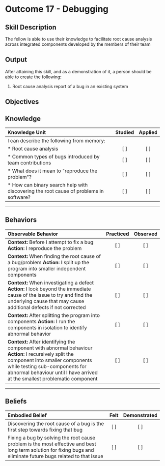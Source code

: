 # Outcome 17 - Debugging

**Skill Description**
----------
The fellow is able to use their knowledge to facilitate root cause analysis across integrated components developed by the members of their team

**Output**
----------
After attaining this skill, and as a demonstration of it, a person should be able to create the following:

1. Root cause analysis report of a bug in an existing system


**Objectives**
----------
## **Knowledge**


| Knowledge Unit   |      Studied      | Applied |
|:-------------|:------------------:|:--------:|
| I can describe the following from memory: | | |
| * Root cause analysis | [ ] | [ ]  |
| * Common types of bugs introduced by team contributions     | [ ] | [ ]  |
| * What does it mean to "reproduce the problem"?     | [ ] | [ ]  |
| * How can binary search help with discovering the root cause of problems in software?     | [ ] | [ ]  |


----------


## **Behaviors**

| Observable Behavior   |      Practiced      | Observed |
|:-------------|:------------------:|:--------:|
| **Context:** Before I attempt to fix a bug **Action:** I reproduce the problem | [ ] | [ ]  |
| **Context:** When finding the root cause of a bug/problem **Action:** I split up the program into smaller independent components | [ ] | [ ]  |
| **Context:** When investigating a defect **Action:** I look beyond the immediate cause of the issue to try and find the underlying cause that may cause additional defects if not corrected | [ ] | [ ]  |
| **Context:** After splitting the program into components **Action:** I run the components in isolation to identify abnormal behavior | [ ] | [ ]  |
| **Context:** After identifying the component with abnormal behaviour **Action:** I recursively split the component into smaller components while testing sub-components for abnormal behaviour until I have arrived at the smallest problematic component | [ ] | [ ]  |


----------


## **Beliefs**


| Embodied Belief   |      Felt      | Demonstrated |
|:-------------|:------------------:|:--------:|
| Discovering the root cause of a bug is the first step towards fixing that bug  | [ ] | [ ]  |
| Fixing a bug by solving the root cause problem is the most effective and best long term solution for fixing bugs and eliminate future bugs related to that issue   | [ ] | [ ]  |

